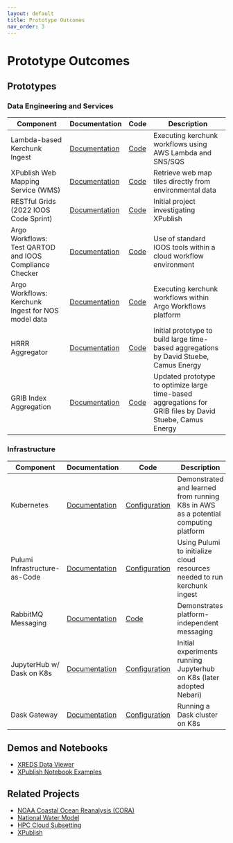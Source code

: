```yaml
---
layout: default
title: Prototype Outcomes
nav_order: 3
---
```


# Prototype Outcomes

## Prototypes

### Data Engineering and Services

| Component | Documentation | Code | Description |
| --------- | ---- | ------------  | ----------- |
| Lambda-based Kerchunk Ingest | [Documentation](./ingest/ingest-prototype.md) | [Code](https://github.com/asascience-open/nextgen-dmac/tree/main/cloud_aggregator) | Executing kerchunk workflows using AWS Lambda and SNS/SQS |
| XPublish Web Mapping Service (WMS) | [Documentation](https://github.com/xpublish-community/xpublish-wms#readme) | [Code](https://github.com/xpublish-community/xpublish-wms) | Retrieve web map tiles directly from environmental data |
| RESTful Grids (2022 IOOS Code Sprint) | [Documentation](https://ioos.github.io/ioos-code-sprint/2022/topics/05-restful-services-for-gridded-data.html) | [Code](https://github.com/asascience-open/restful-grids) | Initial project investigating XPublish |
| Argo Workflows: Test QARTOD and IOOS Compliance Checker | [Documentation](https://github.com/asascience-open/nextgen-dmac/tree/main/qc_and_cchecker#readme) | [Code](https://github.com/asascience-open/nextgen-dmac/tree/main/qc_and_cchecker) | Use of standard IOOS tools within a cloud workflow environment |
| Argo Workflows: Kerchunk Ingest for NOS model data | [Documentation](https://github.com/asascience-open/nextgen-dmac/tree/main/kerchunk#readme) | [Code](https://github.com/asascience-open/nextgen-dmac/tree/main/kerchunk) | Executing kerchunk workflows within Argo Workflows platform |
| HRRR Aggregator | [Documentation](https://github.com/asascience-open/nextgen-dmac/tree/main/hrrr_aggregator#readme) | [Code](https://github.com/asascience-open/nextgen-dmac/tree/main/hrrr_aggregator) | Initial prototype to build large time-based aggregations by David Stuebe, Camus Energy |
| GRIB Index Aggregation | [Documentation](https://github.com/asascience-open/nextgen-dmac/tree/main/grib_index_aggregation#readme) | [Code](https://github.com/asascience-open/nextgen-dmac/tree/main/grib_index_aggregation) | Updated prototype to optimize large time-based aggregations for GRIB files by David Stuebe, Camus Energy |

### Infrastructure

| Component | Documentation | Code | Description |
| --------- | ---- | ------------  | ----------- |
| Kubernetes | [Documentation](../architecture/kubernetes.md) | [Configuration](../../k8s/README.md) | Demonstrated and learned from running K8s in AWS as a potential computing platform
| Pulumi Infrastructure-as-Code | [Documentation](https://www.pulumi.com/docs/) | [Configuration](https://github.com/asascience-open/nextgen-dmac/tree/main/cloud_aggregator#cloud-aggregator) | Using Pulumi to initialize cloud resources needed to run kerchunk ingest |
| RabbitMQ Messaging | [Documentation](./ingest/events.md#rabbitmq) | [Code](https://github.com/asascience-open/nextgen-dmac/tree/main/messaging) | Demonstrates platform-independent messaging |
| JupyterHub w/ Dask on K8s | [Documentation](https://z2jh.jupyter.org/en/stable/) | [Configuration](https://github.com/asascience-open/nextgen-dmac/tree/main/jupyterhub) | Initial experiments running Jupyterhub on K8s (later adopted Nebari) |
| Dask Gateway | [Documentation](https://gateway.dask.org/install-kube.html) | [Configuration](https://github.com/asascience-open/nextgen-dmac/tree/main/dask) | Running a Dask cluster on K8s |


## Demos and Notebooks

- [XREDS Data Viewer](https://nextgen-dev.ioos.us/xreds/)
- [XPublish Notebook Examples](https://github.com/asascience-open/nextgen-ioos-2023)

## Related Projects

- [NOAA Coastal Ocean Reanalysis (CORA)](../analysis/cora.md)
- [National Water Model](https://github.com/asascience-open/NWM)
- [HPC Cloud Subsetting](https://github.com/asascience-open/HPC-Cloud-Subsetting)
- [XPublish](https://xpublish.readthedocs.io/en/latest/)